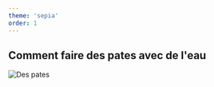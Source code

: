 ```yaml
---
theme: 'sepia'
order: 1
---
```


## Comment faire des pates avec de l'eau

![Des pates](https://media.istockphoto.com/photos/italian-pasta-collection-on-rustic-wooden-table-picture-id838578926)
